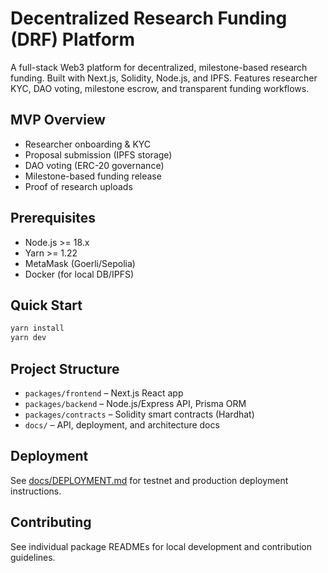 # Decentralized Research Funding (DRF) Platform

A full-stack Web3 platform for decentralized, milestone-based research funding. Built with Next.js, Solidity, Node.js, and IPFS. Features researcher KYC, DAO voting, milestone escrow, and transparent funding workflows.

## MVP Overview
- Researcher onboarding & KYC
- Proposal submission (IPFS storage)
- DAO voting (ERC-20 governance)
- Milestone-based funding release
- Proof of research uploads

## Prerequisites
- Node.js >= 18.x
- Yarn >= 1.22
- MetaMask (Goerli/Sepolia)
- Docker (for local DB/IPFS)

## Quick Start
```sh
yarn install
yarn dev
```

## Project Structure
- `packages/frontend` – Next.js React app
- `packages/backend` – Node.js/Express API, Prisma ORM
- `packages/contracts` – Solidity smart contracts (Hardhat)
- `docs/` – API, deployment, and architecture docs

## Deployment
See [docs/DEPLOYMENT.md](docs/DEPLOYMENT.md) for testnet and production deployment instructions.

## Contributing
See individual package READMEs for local development and contribution guidelines.
